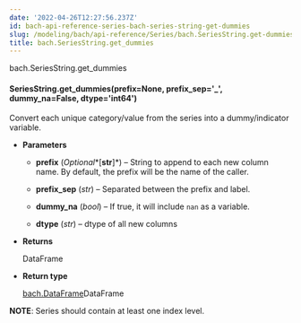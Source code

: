 ```yaml
---
date: '2022-04-26T12:27:56.237Z'
id: bach-api-reference-series-bach-series-string-get-dummies
slug: /modeling/bach/api-reference/Series/bach.SeriesString.get-dummies/
title: bach.SeriesString.get_dummies
---
```


bach.SeriesString.get_dummies


#### SeriesString.get_dummies(prefix=None, prefix_sep='_', dummy_na=False, dtype='int64')
Convert each unique category/value from the series into a dummy/indicator variable.


* **Parameters**

    
    * **prefix** (*Optional**[**str**]*) – String to append to each new column name. By default, the prefix will be the name of
    the caller.


    * **prefix_sep** (*str*) – Separated between the prefix and label.


    * **dummy_na** (*bool*) – If true, it will include `nan` as a variable.


    * **dtype** (*str*) – dtype of all new columns



* **Returns**

    DataFrame



* **Return type**

    [bach.DataFrame](#bach.DataFrame)DataFrame


**NOTE**: Series should contain at least one index level.

<!-- !! processed by numpydoc !! -->
